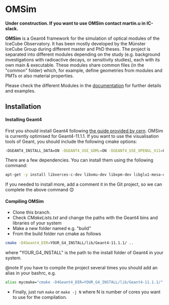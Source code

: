 #  OMSim

**Under construction. If you want to use OMSim contact martin.u in IC-slack.**

**OMSim** is a Geant4 framework for the simulation of optical modules of the IceCube Observatory. It has been mostly developed by the Münster IceCube Group during different master and PhD theses. The project is separated into different modules depending on the study (e.g. background investigations with radioactive decays, or sensitivity studies), each with its own main & executable. These modules share common files (in the "common" folder) which, for example, define geometries from modules and PMTs or also material properties.

Please check the different Modules in the [documentation](https://icecube.github.io/OMSim/) for further details and examples. 

## Installation

#### Installing Geant4

First you should install Geant4 following [the guide provided by cern](https://geant4-userdoc.web.cern.ch/UsersGuides/InstallationGuide/html/installguide.html). OMSim is currently optimised for Geant4-11.1.1. If you want to use the visualisation tools of Geant, you should include the following cmake options: 

```bash
-DGEANT4_INSTALL_DATA=ON -DGEANT4_USE_GDML=ON -DGEANT4_USE_OPENGL_X11=ON -DGEANT4_USE_QT=ON -DGEANT4_USE_RAYTRACER_X11=ON -DGEANT4_USE_XM=ON
``` 

There are a few dependencies. You can install them using the following command:

```bash
apt-get -y install libxerces-c-dev libxmu-dev libxpm-dev libglu1-mesa-dev qtbase5-dev libmotif-dev libargtable2-0 libboost-all-dev
``` 
If you needed to install more, add a comment it in the Git project, so we can complete the above command 😊

#### Compiling OMSim
- Clone this branch.
- Check _CMakeLists.txt_ and change the paths with the Geant4 bins and libraries of your system
- Make a new folder named e.g. "build" 
- From the build folder run cmake as follows
```bash
cmake -D4Geant4_DIR=YOUR_G4_INSTALL/lib/Geant4-11.1.1/ ..
``` 
where "YOUR_G4_INSTALL" is the path to the install folder of Geant4 in your system.

@note If you have to compile the project several times you should add an alias in your bashrc, e.g. 
```bash
alias mycmake="cmake -D4Geant4_DIR=YOUR_G4_INSTALL/lib/Geant4-11.1.1/"
``` 


- Finally, just run ```make``` or ```make -j N``` where N is number of cores you want to use for the compilation.

